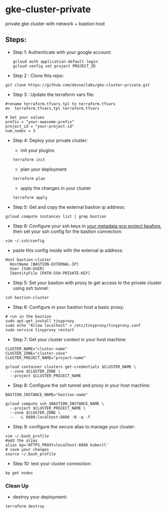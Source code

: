 # gke-cluster-private
private gke cluster with network + bastion host

## Steps:
- Step 1: Authenticate with your google account:
    ```
    gcloud auth application-default login
    gcloud config set project PROJECT_ID
    ```
 
- Step 2 : Clone this repo: 
```
git clone https://github.com/devseclabs/gke-cluster-private.git
```
- Step 3 : Update the terraform vars  file:
```
#rename terraform.tfvars.tpl to terraform.tfvars
mv  terraform.tfvars.tpl terraform.tfvars

# Set your values
prefix = "your-awesome-prefix"
project_id = "your-project-id"
num_nodes = 3

```

- Step 4: Deploy your private cluster:

    - init your plugins                 
    ```
    terraform init
    ```
    - plan your deployment              
    ```
    terraform plan
    ```
    - apply the changes in your cluster 
    ```
    terraform apply
    ```

- Step 5: Get and copy the external bastion ip address:
```
gcloud compute instances list | grep bastion
```
- Step 6: Configure your ssh keys in [your metadata gcp project beafore](https://cloud.google.com/compute/docs/instances/adding-removing-ssh-keys), then set your ssh config for the bastion connection:

```
vim ~/.ssh/config
```
- paste this config inside with the external ip address:
```
Host bastion-cluster
  HostName [BASTION-EXTERNAL-IP]
  User [SSH-USER]
  IdentityFile [PATH-SSH-PRIVATE-KEY]
```
- Step 5: Set your bastion with proxy to get access to the private cluster using ssh tunnel:
```
ssh bastion-cluster
```

- Step 6: Configure in your bastion host a basic proxy:
```
# run in the bastion
sudo apt-get install tinyproxy
sudo echo "Allow localhost" > /etc/tinyproxy/tinyproxy.conf
sudo service tinyproxy restart
```
- Step 7: Get your cluster context in your host machine:

```
CLUSTER_NAME="cluster-name"
CLUSTER_ZONE="cluster-zone"
CLUSTER_PROJECT_NAME="project-name"

gcloud container clusters get-credentials $CLUSTER_NAME \
  --zone $CLUSTER_ZONE \
  --project $CLUSTER_PROJECT_NAME
```

- Step 8: Configure the ssh tunnel and proxy in your host machine:

```
BASTION_INSTANCE_NAME="bastion-name"

gcloud compute ssh $BASTION_INSTANCE_NAME \
  --project $CLUSTER_PROJECT_NAME \
  --zone $CLUSTER_ZONE \
  --  -L 8888:localhost:8888 -N -q -f
```

- Step 9: configure the secure alias to manage your cluster:
```
vim ~/.bash_profile
#add the alias
alias kp='HTTPS_PROXY=localhost:8888 kubectl'
# save your changes
source ~/.bash_profile
```
- Step 10: test your cluster connection:
```
kp get nodes
```

### Clean Up
- destroy your deployment: 
```
terraform destroy
```

